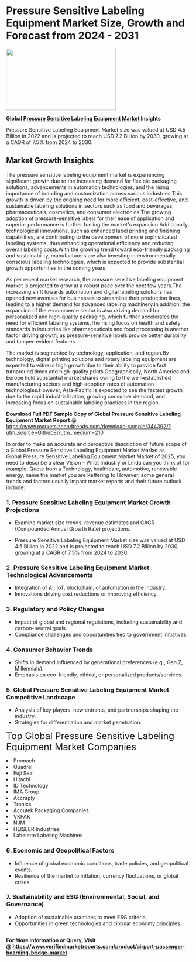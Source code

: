 <H1>Pressure Sensitive Labeling Equipment Market Size, Growth and Forecast from 2024 - 2031</H1><img class="aligncenter size-medium wp-image-584254" src="https://thirdeyenews.in/wp-content/uploads/2024/09/Global-Market-Research-300x168.jpeg" alt="" width="300" height="168" /><p><strong>Global&nbsp;<a href="https://www.marketsizeandtrends.com/download-sample/344392/?utm_source=Github8j?utm_medium=210">Pressure Sensitive Labeling Equipment Market</a> Insights</strong></p><p>Pressure Sensitive Labeling Equipment Market size was valued at USD 4.5 Billion in 2022 and is projected to reach USD 7.2 Billion by 2030, growing at a CAGR of 7.5% from 2024 to 2030.</p><p><h2>Market Growth Insights</h2> <p>The pressure sensitive labeling equipment market is experiencing significant growth due to the increasing demand for flexible packaging solutions, advancements in automation technologies, and the rising importance of branding and customization across various industries.This growth is driven by the ongoing need for more efficient, cost-effective, and sustainable labeling solutions in sectors such as food and beverages, pharmaceuticals, cosmetics, and consumer electronics.The growing adoption of pressure-sensitive labels for their ease of application and superior performance is further fueling the market's expansion.Additionally, technological innovations, such as enhanced label printing and finishing capabilities, are contributing to the development of more sophisticated labeling systems, thus enhancing operational efficiency and reducing overall labeling costs.With the growing trend toward eco-friendly packaging and sustainability, manufacturers are also investing in environmentally conscious labeling technologies, which is expected to provide substantial growth opportunities in the coming years.</p> <p>As per recent market research, the pressure sensitive labeling equipment market is projected to grow at a robust pace over the next few years.The increasing shift towards automation and digital labeling solutions has opened new avenues for businesses to streamline their production lines, leading to a higher demand for advanced labeling machinery.In addition, the expansion of the e-commerce sector is also driving demand for personalized and high-quality packaging, which further accelerates the need for efficient labeling systems.The rising focus on health and safety standards in industries like pharmaceuticals and food processing is another factor driving growth, as pressure-sensitive labels provide better durability and tamper-evident features.</p> <p>The market is segmented by technology, application, and region.By technology, digital printing solutions and rotary labeling equipment are expected to witness high growth due to their ability to provide fast turnaround times and high-quality prints.Geographically, North America and Europe hold substantial market shares owing to the well-established manufacturing sectors and high adoption rates of automation technologies.However, Asia-Pacific is expected to see the fastest growth due to the rapid industrialization, growing consumer demand, and increasing focus on sustainable labeling practices in the region.</p> <p><span class=""><strong>Download Full PDF Sample Copy of Global Pressure Sensitive Labeling Equipment Market Report</strong> @ <a href="https://www.marketsizeandtrends.com/download-sample/344392/?utm_source=Github8j?utm_medium=210" target="_blank">https://www.marketsizeandtrends.com/download-sample/344392/?utm_source=Github8j?utm_medium=210</a></span></p><p>In order to make an accurate and perceptive description of future scope of a Global&nbsp;Pressure Sensitive Labeling Equipment Market Market as Global&nbsp;Pressure Sensitive Labeling Equipment Market Market of 2025, you need to describe a clear Vision &ndash; What Industry or Linda can you think of for example: Quote from a Technology, healthcare, automotive, renewable energy, name the market you are Reffering to.However, some general trends and factors usually impact market reports and their future outlook include:</p><h3>1.&nbsp;<strong>Pressure Sensitive Labeling Equipment Market Growth Projections</strong></h3><ul><li>Examine market size trends, revenue estimates and CAGR (Compounded Annual Growth Rate) projections.</li><li><p>Pressure Sensitive Labeling Equipment Market size was valued at USD 4.5 Billion in 2022 and is projected to reach USD 7.2 Billion by 2030, growing at a CAGR of 7.5% from 2024 to 2030.</p></li></ul><h3>2.&nbsp;<strong>Pressure Sensitive Labeling Equipment Market Technological Advancements</strong></h3><ul><li>Integration of AI, IoT, blockchain, or automation in the industry.</li><li>Innovations driving cost reductions or improving efficiency.</li></ul><h3>3.&nbsp;<strong>Regulatory and Policy Changes</strong></h3><ul><li>Impact of global and regional regulations, including sustainability and carbon-neutral goals.</li><li>Compliance challenges and opportunities tied to government initiatives.</li></ul><h3>4.&nbsp;<strong>Consumer Behavior Trends</strong></h3><ul><li>Shifts in demand influenced by generational preferences (e.g., Gen Z, Millennials).</li><li>Emphasis on eco-friendly, ethical, or personalized products/services.</li></ul><h3>5.&nbsp;<strong>Global Pressure Sensitive Labeling Equipment Market Competitive Landscape</strong></h3><ul><li>Analysis of key players, new entrants, and partnerships shaping the industry.</li><li>Strategies for differentiation and market penetration.</li></ul><p data-pm-slice="1 1 []"><span style="color: inherit; font-family: inherit; font-size: 25px;">Top Global Pressure Sensitive Labeling Equipment Market Companies</span></p><div class="" data-test-id=""><p><li>Promach</li><li> Quadrel</li><li> Fuji Seal</li><li> Hitachi</li><li> ID Technology</li><li> IMA Group</li><li> Accraply</li><li> Tronics</li><li> Accutek Packaging Companies</li><li> VKPAK</li><li> NJM</li><li> HEISLER Industries</li><li> Labelette Labeling Machines</li></p></div><h3>6.&nbsp;<strong>Economic and Geopolitical Factors</strong></h3><ul><li>Influence of global economic conditions, trade policies, and geopolitical events.</li><li>Resilience of the market to inflation, currency fluctuations, or global crises.</li></ul><h3>7.&nbsp;<strong>Sustainability and ESG (Environmental, Social, and Governance)</strong></h3><ul><li>Adoption of sustainable practices to meet ESG criteria.</li><li>Opportunities in green technologies and circular economy principles.</li></ul><h2><strong style="font-size: 14px;">For More Information or Query, Visit @&nbsp;</strong><a style="background-color: #ffffff; font-size: 14px;" href="https://www.marketsizeandtrends.com/report/pressure-sensitive-labeling-equipment-market/" target="_blank">https://www.verifiedmarketreports.com/product/airport-passenger-boarding-bridge-market</a></h2>